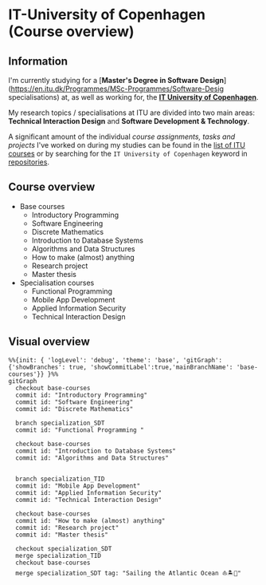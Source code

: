 # IT-University of Copenhagen (Course overview)
## Information

I'm currently studying for a [**Master's Degree in Software Design**](https://en.itu.dk/Programmes/MSc-Programmes/Software-Desig    specialisations) at, as well as working for, the [**IT University of Copenhagen**](http://en.itu.dk). 

My research topics / specialisations at ITU are divided into two main areas: **Technical Interaction Design** and **Software Development & Technology**. 

A significant amount of the individual *course assignments, tasks and projects* I've worked on during my studies can be found in the [list of ITU courses](https://github.com/stars/sebastianromano/lists/itu) or by searching for the `IT University of Copenhagen` keyword in [repositories](https://github.com/sebastianromano?tab=repositories&q=IT+University+of+Copenhagen&type=&language=&sort=).

## Course overview

- Base courses
    - Introductory Programming
    - Software Engineering
    - Discrete Mathematics
    - Introduction to Database Systems
    - Algorithms and Data Structures
    - How to make (almost) anything
    - Research project
    - Master thesis
- Specialisation courses
    - Functional Programming
    - Mobile App Development
    - Applied Information Security
    - Technical Interaction Design

## Visual overview

```mermaid
%%{init: { 'logLevel': 'debug', 'theme': 'base', 'gitGraph': {'showBranches': true, 'showCommitLabel':true,'mainBranchName': 'base-courses'}} }%%
gitGraph
  checkout base-courses
  commit id: "Introductory Programming"
  commit id: "Software Engineering"
  commit id: "Discrete Mathematics"

  branch specialization_SDT
  commit id: "Functional Programming "

  checkout base-courses
  commit id: "Introduction to Database Systems"
  commit id: "Algorithms and Data Structures"

  
  branch specialization_TID
  commit id: "Mobile App Development"
  commit id: "Applied Information Security"
  commit id: "Technical Interaction Design"

  checkout base-courses
  commit id: "How to make (almost) anything"
  commit id: "Research project"
  commit id: "Master thesis"

  checkout specialization_SDT
  merge specialization_TID
  checkout base-courses
  merge specialization_SDT tag: "Sailing the Atlantic Ocean ⛵️🏝🍹"
```

